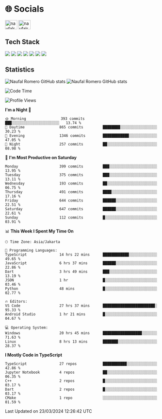 <h1 align="">🌐 Socials</h1>
<p align="left">
<a href="https://linkedin.com/in/naufal-romero-putra-pratama-9ab816177/" target="blank"><img align="center" src="https://raw.githubusercontent.com/rahuldkjain/github-profile-readme-generator/master/src/images/icons/Social/linked-in-alt.svg" alt="naufalromero" height="30" width="40" /></a>
<a href="https://instagram.com/naufalromero" target="blank"><img align="center" src="https://raw.githubusercontent.com/rahuldkjain/github-profile-readme-generator/master/src/images/icons/Social/instagram.svg" alt="naufalromero" height="30" width="40" /></a>
</p>


<h2 align="">Tech Stack</h2>
<div align="">
  <img src="https://img.shields.io/badge/next.js-000000?style=for-the-badge&logo=nextdotjs&logoColor=white"/>
 <img src="https://img.shields.io/badge/typescript-%23007ACC.svg?style=for-the-badge&logo=typescript&logoColor=white"/>
 <img src="https://img.shields.io/badge/react-%2320232a.svg?style=for-the-badge&logo=react&logoColor=%2361DAFB"/>
 <img src="https://img.shields.io/badge/tailwindcss-%2338B2AC.svg?style=for-the-badge&logo=tailwind-css&logoColor=white"/>
 <img src="https://img.shields.io/badge/Prisma-3982CE?style=for-the-badge&logo=Prisma&logoColor=white"/>
 <img src="https://img.shields.io/badge/javascript-%23323330.svg?style=for-the-badge&logo=javascript&logoColor=%23F7DF1E"/>
 <img src="https://img.shields.io/badge/java-%23ED8B00.svg?style=for-the-badge&logo=openjdk&logoColor=white"/>
</div>


<h2 align="">Statistics</h2>
<div align="">
<img src="https://github-readme-stats-xi-nine-74.vercel.app/api?username=romves&show_icons=true&theme=tokyonight&include_all_commits=true&count_private=true" alt="Naufal Romero GitHub stats"/>
<img src="https://github-readme-stats-xi-nine-74.vercel.app/api/top-langs/?username=romves&theme=tokyonight&hide_border=false&include_all_commits=true&count_private=true&layout=compact" alt="Naufal Romero GitHub stats"/>
</div>

<!--START_SECTION:waka-->
![Code Time](http://img.shields.io/badge/Code%20Time-885%20hrs%2045%20mins-blue)

![Profile Views](http://img.shields.io/badge/Profile%20Views-44-blue)

**I'm a Night 🦉** 

```text
🌞 Morning                393 commits         ███░░░░░░░░░░░░░░░░░░░░░░   13.74 % 
🌆 Daytime                865 commits         ████████░░░░░░░░░░░░░░░░░   30.23 % 
🌃 Evening                1346 commits        ████████████░░░░░░░░░░░░░   47.05 % 
🌙 Night                  257 commits         ██░░░░░░░░░░░░░░░░░░░░░░░   08.98 % 
```
📅 **I'm Most Productive on Saturday** 

```text
Monday                   399 commits         ███░░░░░░░░░░░░░░░░░░░░░░   13.95 % 
Tuesday                  375 commits         ███░░░░░░░░░░░░░░░░░░░░░░   13.11 % 
Wednesday                193 commits         ██░░░░░░░░░░░░░░░░░░░░░░░   06.75 % 
Thursday                 491 commits         ████░░░░░░░░░░░░░░░░░░░░░   17.16 % 
Friday                   644 commits         ██████░░░░░░░░░░░░░░░░░░░   22.51 % 
Saturday                 647 commits         ██████░░░░░░░░░░░░░░░░░░░   22.61 % 
Sunday                   112 commits         █░░░░░░░░░░░░░░░░░░░░░░░░   03.91 % 
```


📊 **This Week I Spent My Time On** 

```text
🕑︎ Time Zone: Asia/Jakarta

💬 Programming Languages: 
TypeScript               14 hrs 22 mins      ████████████░░░░░░░░░░░░░   49.65 % 
JavaScript               6 hrs 37 mins       ██████░░░░░░░░░░░░░░░░░░░   22.86 % 
Dart                     3 hrs 49 mins       ███░░░░░░░░░░░░░░░░░░░░░░   13.19 % 
JSON                     1 hr                █░░░░░░░░░░░░░░░░░░░░░░░░   03.46 % 
Python                   48 mins             █░░░░░░░░░░░░░░░░░░░░░░░░   02.77 % 

🔥 Editors: 
VS Code                  27 hrs 37 mins      ████████████████████████░   95.33 % 
Android Studio           1 hr 21 mins        █░░░░░░░░░░░░░░░░░░░░░░░░   04.67 % 

💻 Operating System: 
Windows                  20 hrs 45 mins      ██████████████████░░░░░░░   71.63 % 
Linux                    8 hrs 13 mins       ███████░░░░░░░░░░░░░░░░░░   28.37 % 
```

**I Mostly Code in TypeScript** 

```text
TypeScript               27 repos            ███████████░░░░░░░░░░░░░░   42.86 % 
Jupyter Notebook         4 repos             ██░░░░░░░░░░░░░░░░░░░░░░░   06.35 % 
C++                      2 repos             █░░░░░░░░░░░░░░░░░░░░░░░░   03.17 % 
Dart                     2 repos             █░░░░░░░░░░░░░░░░░░░░░░░░   03.17 % 
CMake                    1 repo              ░░░░░░░░░░░░░░░░░░░░░░░░░   01.59 % 
```




 Last Updated on 23/03/2024 12:26:42 UTC
<!--END_SECTION:waka-->
